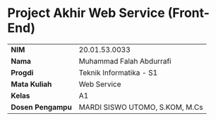 # Project Akhir Web Service (Front-End)

|   |   |
|---|---|
|__NIM__| 20.01.53.0033 |
|__Nama__| Muhammad Falah Abdurrafi |
|__Progdi__| Teknik Informatika - S1 |
|__Mata Kuliah__| Web Service |
|__Kelas__| A1 |
|__Dosen Pengampu__| MARDI SISWO UTOMO, S.KOM, M.Cs |